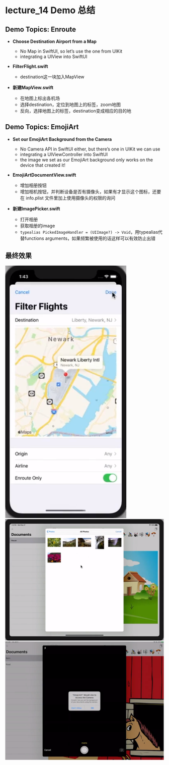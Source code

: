# lecture_14 Demo 总结
## Demo Topics: Enroute
- **Choose Destination Airport from a Map**
    + No Map in SwiftUI, so let’s use the one from UIKit
    + integrating a UIView into SwiftUI

- **FilterFlight.swift**
    + destination这一块加入MapView

- **新建MapView.swift**
    + 在地图上标出各机场
    + 选择destination，定位到地图上的标签，zoom地图
    + 反向，选择地图上的标签，destination变成相应的目的地

## Demo Topics: EmojiArt
- **Set our EmojiArt Background from the Camera**
    + No Camera API in SwiftUI either, but there’s one in UIKit we can use
    + integrating a UIViewController into SwiftUI
    + the image we set as our EmojiArt background only works on the device that created it!

- **EmojiArtDocumentView.swift**
    + 增加相册按钮
    + 增加相机按钮，并判断设备是否有摄像头，如果有才显示这个图标，还要在 info.plist 文件里加上使用摄像头的权限的询问

- **新建ImagePicker.swift**
    + 打开相册
    + 获取相册的image
    + `typealias PickedImageHandler = (UIImage?) -> Void`，用typealias代替functions arguments，如果频繁被使用的话这样可以有效防止出错

## 最终效果
<img src="./MyDemo_14_地图.png">
<img src="./MyDemo_14_相册.png">
<img src="./MyDemo_14_相机权限.png">

